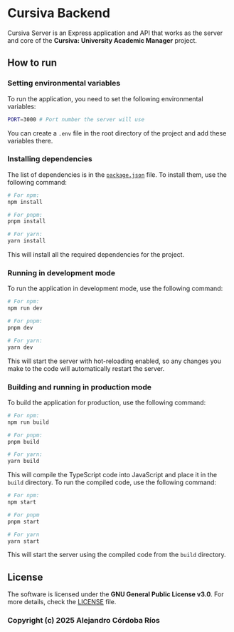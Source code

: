 # Cursiva Backend

Cursiva Server is an Express application and API that works as the server and core of the **Cursiva: University Academic Manager** project.

## How to run

### Setting environmental variables

To run the application, you need to set the following environmental variables:

```bash
PORT=3000 # Port number the server will use
```

You can create a `.env` file in the root directory of the project and add these variables there.

### Installing dependencies

The list of dependencies is in the [`package.json`](package.json) file. To install them, use the following command:

```bash
# For npm:
npm install

# For pnpm:
pnpm install

# For yarn:
yarn install
```

This will install all the required dependencies for the project.

### Running in development mode

To run the application in development mode, use the following command:

```bash
# For npm:
npm run dev

# For pnpm:
pnpm dev

# For yarn:
yarn dev
```

This will start the server with hot-reloading enabled, so any changes you make to the code will automatically restart the server.

### Building and running in production mode

To build the application for production, use the following command:

```bash
# For npm:
npm run build

# For pnpm:
pnpm build

# For yarn:
yarn build
```

This will compile the TypeScript code into JavaScript and place it in the `build` directory. To run the compiled code, use the following command:

```bash
# For npm:
npm start

# For pnpm
pnpm start

# For yarn
yarn start
```

This will start the server using the compiled code from the `build` directory.

## License

The software is licensed under the **GNU General Public License v3.0**. For more details, check the [LICENSE](LICENSE) file.

### Copyright (c) 2025 Alejandro Córdoba Ríos
